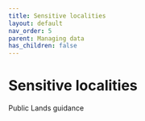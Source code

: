 ```yaml
---
title: Sensitive localities
layout: default
nav_order: 5
parent: Managing data
has_children: false
---
```


# Sensitive localities

Public Lands guidance